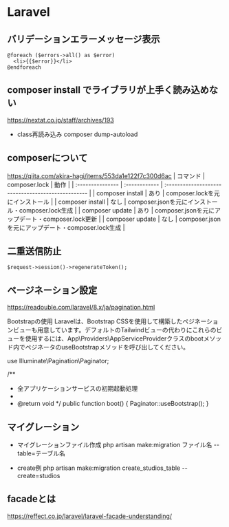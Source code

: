# Laravel

## バリデーションエラーメッセージ表示
```
@foreach ($errors->all() as $error)
  <li>{{$error}}</li>
@endforeach
```

## composer install でライブラリが上手く読み込めない
https://nextat.co.jp/staff/archives/193
- class再読み込み
composer dump-autoload

## composerについて
https://qiita.com/akira-hagi/items/553da1e122f7c300d6ac
| コマンド         | composer.lock | 動作                                               |
| :--------------- | :------------ | :------------------------------------------------- |
| composer install | あり          | composer.lockを元にインストール                    |
| composer install | なし          | composer.jsonを元にインストール・composer.lock生成 |
| composer update  | あり          | composer.jsonを元にアップデート・composer.lock更新 |
| composer update  | なし          | composer.jsonを元にアップデート・composer.lock生成 |

## 二重送信防止
`$request->session()->regenerateToken();`

## ページネーション設定
https://readouble.com/laravel/8.x/ja/pagination.html

Bootstrapの使用
Laravelは、Bootstrap CSSを使用して構築したペジネーションビューも用意しています。デフォルトのTailwindビューの代わりにこれらのビューを使用するには、App\Providers\AppServiceProviderクラスのbootメソッド内でペジネータのuseBootstrapメソッドを呼び出してください。

use Illuminate\Pagination\Paginator;

/**
 * 全アプリケーションサービスの初期起動処理
 *
 * @return void
 */
public function boot()
{
    Paginator::useBootstrap();
}

## マイグレーション
- マイグレーションファイル作成
php artisan make:migration ファイル名 --table=テーブル名

- create例
php artisan make:migration create_studios_table --create=studios

## facadeとは
https://reffect.co.jp/laravel/laravel-facade-understanding/
